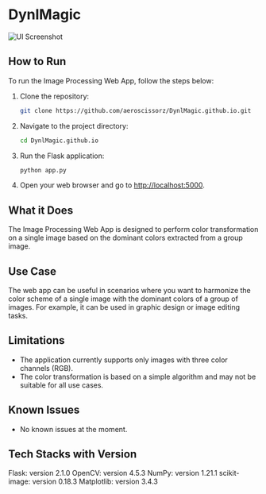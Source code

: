 # DynlMagic

![UI Screenshot]([/path/to/screenshot.png](https://github.com/aeroscissorz/DynlMagic.github.io/blob/main/Screenshot%202023-12-14%20213827.png))

## How to Run

To run the Image Processing Web App, follow the steps below:

1. Clone the repository:

   ```bash
   git clone https://github.com/aeroscissorz/DynlMagic.github.io.git
   ```

2. Navigate to the project directory:

   ```bash
   cd DynlMagic.github.io
   ```

3. Run the Flask application:

   ```bash
   python app.py
   ```

4. Open your web browser and go to [http://localhost:5000](http://localhost:5000).

## What it Does

The Image Processing Web App is designed to perform color transformation on a single image based on the dominant colors extracted from a group image. 

## Use Case

The web app can be useful in scenarios where you want to harmonize the color scheme of a single image with the dominant colors of a group of images. For example, it can be used in graphic design or image editing tasks.

## Limitations

- The application currently supports only images with three color channels (RGB).
- The color transformation is based on a simple algorithm and may not be suitable for all use cases.

## Known Issues

- No known issues at the moment.

## Tech Stacks with Version
Flask: version 2.1.0
OpenCV: version 4.5.3
NumPy: version 1.21.1
scikit-image: version 0.18.3
Matplotlib: version 3.4.3

